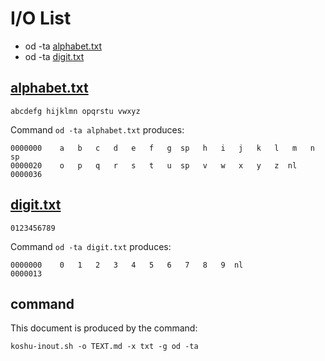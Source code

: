 # I/O List

- od -ta [alphabet.txt](#alphabettxt)
- od -ta [digit.txt](#digittxt)



## [alphabet.txt](alphabet.txt)

```
abcdefg hijklmn opqrstu vwxyz
```

Command `od -ta alphabet.txt` produces:

```
0000000    a   b   c   d   e   f   g  sp   h   i   j   k   l   m   n  sp
0000020    o   p   q   r   s   t   u  sp   v   w   x   y   z  nl        
0000036
```



## [digit.txt](digit.txt)

```
0123456789
```

Command `od -ta digit.txt` produces:

```
0000000    0   1   2   3   4   5   6   7   8   9  nl                    
0000013
```



## command

This document is produced by the command:

```
koshu-inout.sh -o TEXT.md -x txt -g od -ta
```
